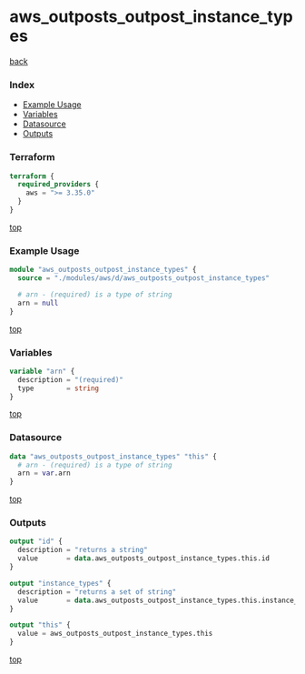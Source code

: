 # aws_outposts_outpost_instance_types

[back](../aws.md)

### Index

- [Example Usage](#example-usage)
- [Variables](#variables)
- [Datasource](#datasource)
- [Outputs](#outputs)

### Terraform

```terraform
terraform {
  required_providers {
    aws = ">= 3.35.0"
  }
}
```

[top](#index)

### Example Usage

```terraform
module "aws_outposts_outpost_instance_types" {
  source = "./modules/aws/d/aws_outposts_outpost_instance_types"

  # arn - (required) is a type of string
  arn = null
}
```

[top](#index)

### Variables

```terraform
variable "arn" {
  description = "(required)"
  type        = string
}
```

[top](#index)

### Datasource

```terraform
data "aws_outposts_outpost_instance_types" "this" {
  # arn - (required) is a type of string
  arn = var.arn
}
```

[top](#index)

### Outputs

```terraform
output "id" {
  description = "returns a string"
  value       = data.aws_outposts_outpost_instance_types.this.id
}

output "instance_types" {
  description = "returns a set of string"
  value       = data.aws_outposts_outpost_instance_types.this.instance_types
}

output "this" {
  value = aws_outposts_outpost_instance_types.this
}
```

[top](#index)
